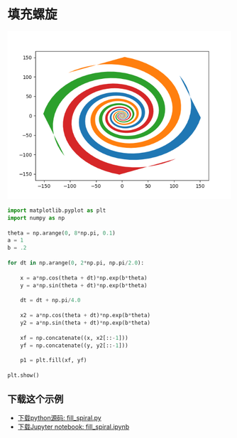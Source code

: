 # 填充螺旋

![填充螺旋示例](/static/images/gallery/sphx_glr_fill_spiral_001.png)

```python
import matplotlib.pyplot as plt
import numpy as np

theta = np.arange(0, 8*np.pi, 0.1)
a = 1
b = .2

for dt in np.arange(0, 2*np.pi, np.pi/2.0):

    x = a*np.cos(theta + dt)*np.exp(b*theta)
    y = a*np.sin(theta + dt)*np.exp(b*theta)

    dt = dt + np.pi/4.0

    x2 = a*np.cos(theta + dt)*np.exp(b*theta)
    y2 = a*np.sin(theta + dt)*np.exp(b*theta)

    xf = np.concatenate((x, x2[::-1]))
    yf = np.concatenate((y, y2[::-1]))

    p1 = plt.fill(xf, yf)

plt.show()
```

## 下载这个示例
            
- [下载python源码: fill_spiral.py](https://matplotlib.org/_downloads/fill_spiral.py)
- [下载Jupyter notebook: fill_spiral.ipynb](https://matplotlib.org/_downloads/fill_spiral.ipynb)